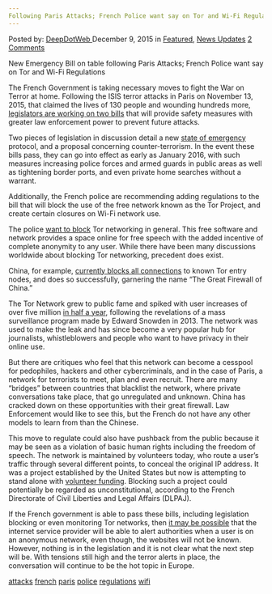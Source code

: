 ```yaml
---
Following Paris Attacks; French Police want say on Tor and Wi-Fi Regulations"
---
```

<article class="post-listing post-12504 post type-post status-publish format-standard has-post-thumbnail hentry  tag-attacks tag-french tag-paris tag-police tag-regulations  tag-wifi">
<div class="post-inner">
<span>Posted by: <a href="https://www.deepdotweb.com/author/admin/" title="">DeepDotWeb </a></span>
<span>December 9, 2015</span>
<span>in <a href="https://www.deepdotweb.com/category/deepdot-news/" rel="category tag">Featured</a>, <a href="https://www.deepdotweb.com/category/news-updates/" rel="category tag">News Updates</a></span>
<span><a href="https://www.deepdotweb.com/2015/12/09/following-paris-attacks-french-police-want-say-on-tor-and-wi-fi-regulations/#comments">2 Comments</a></span>


<p>New Emergency Bill on table following Paris Attacks; French Police want say on Tor and Wi-Fi Regulations</p>
<p>The French Government is taking necessary moves to fight the War on Terror at home. Following the ISIS terror attacks in Paris on November 13, 2015, that claimed the lives of 130 people and wounding hundreds more, <a href="http://motherboard.vice.com/read/after-paris-attacks-proposed-french-law-would-block-tor-and-forbid-free-wi-fi">legislators are working on two bills</a> that will provide safety measures with greater law enforcement power to prevent future attacks.</p>
<p>Two pieces of legislation in discussion detail a new <a href="http://www.bbc.com/news/world-europe-34852916">state of emergency</a> protocol, and a proposal concerning counter-terrorism. In the event these bills pass, they can go into effect as early as January 2016, with such measures increasing police forces and armed guards in public areas as well as tightening border ports, and even private home searches without a warrant.</p>
<p>Additionally, the French police are recommending adding regulations to the bill that will block the use of the free network known as the Tor Project, and create certain closures on Wi-Fi network use.</p>
<p>The police <a href="http://www.lemonde.fr/attaques-a-paris/article/2015/12/05/la-liste-musclee-des-envies-des-policiers_4825245_4809495.html">want to block</a> Tor networking in general. This free software and network provides a space online for free speech with the added incentive of complete anonymity to any user. While there have been many discussions worldwide about blocking Tor networking, precedent does exist.</p>
<p>China, for example, <a href="http://www.technologyreview.com/view/427413/how-china-blocks-the-tor-anonymity-network/">currently blocks all connections</a> to known Tor entry nodes, and does so successfully, garnering the name “The Great Firewall of China.”</p>
<p>The Tor Network grew to public fame and spiked with user increases of over five million <a href="https://metrics.torproject.org/userstats-relay-country.html?graph=userstats-relay-country&amp;start=2013-01-01&amp;end=2015-12-06&amp;country=all&amp;events=off">in half a year</a>, following the revelations of a mass surveillance program made by Edward Snowden in 2013. The network was used to make the leak and has since become a very popular hub for journalists, whistleblowers and people who want to have privacy in their online use.</p>
<p>But there are critiques who feel that this network can become a cesspool for pedophiles, hackers and other cybercriminals, and in the case of Paris, a network for terrorists to meet, plan and even recruit. There are many “bridges” between countries that blacklist the network, where private conversations take place, that go unregulated and unknown. China has cracked down on these opportunities with their great firewall. Law Enforcement would like to see this, but the French do not have any other models to learn from than the Chinese.</p>
<p>This move to regulate could also have pushback from the public because it may be seen as a violation of basic human rights including the freedom of speech. The network is maintained by volunteers today, who route a user’s traffic through several different points, to conceal the original IP address. It was a project established by the United States but now is attempting to stand alone with <a href="http://techcrunch.com/2015/11/24/tor-turns-to-crowdfunding-to-lessen-its-dependence-on-government-money/">volunteer funding</a>. Blocking such a project could potentially be regarded as unconstitutional, according to the French Directorate of Civil Liberties and Legal Affairs (DLPAJ).</p>
<p>If the French government is able to pass these bills, including legislation blocking or even monitoring Tor networks, then <a href="https://www.whonix.org/wiki/Hide_Tor_and_Whonix_from_your_ISP">it may be possible</a> that the internet service provider will be able to alert authorities when a user is on an anonymous network, even though, the websites will not be known. However, nothing is in the legislation and it is not clear what the next step will be. With tensions still high and the terror alerts in place, the conversation will continue to be the hot topic in Europe.</p>
</div>
<a href="https://www.deepdotweb.com/tag/attacks/" rel="tag">attacks</a> <a href="https://www.deepdotweb.com/tag/french/" rel="tag">french</a> <a href="https://www.deepdotweb.com/tag/paris/" rel="tag">paris</a> <a href="https://www.deepdotweb.com/tag/police/" rel="tag">police</a> <a href="https://www.deepdotweb.com/tag/regulations/" rel="tag">regulations</a>  <a href="https://www.deepdotweb.com/tag/wifi/" rel="tag">wifi</a></span> <span style="display:none" class="updated">2015-12-09